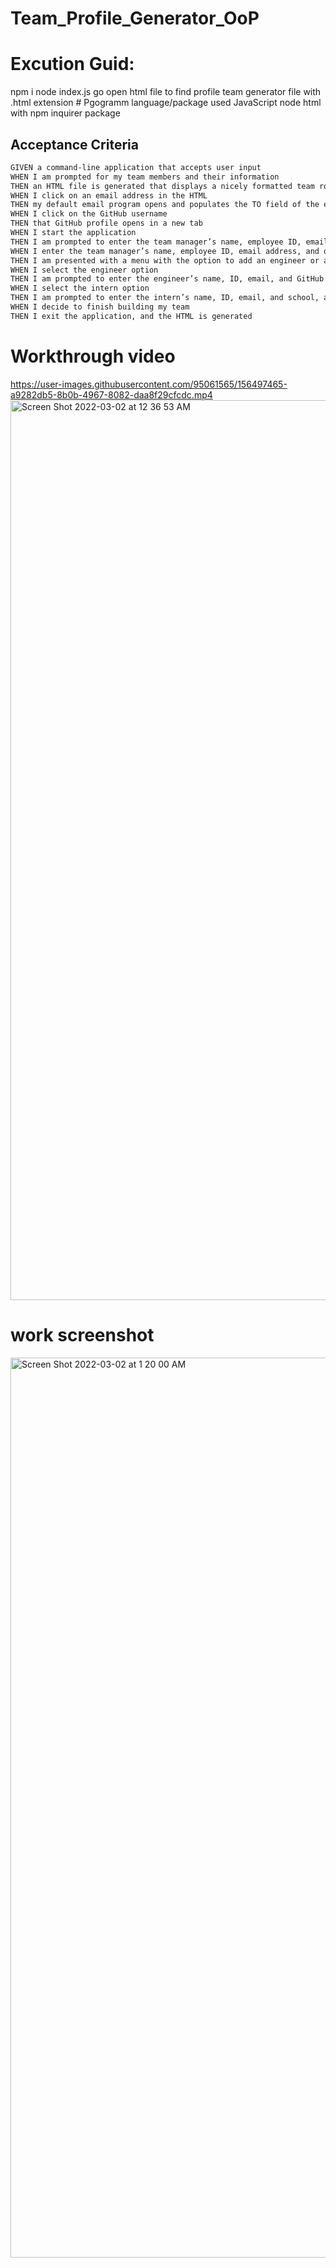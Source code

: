# Team_Profile_Generator_OoP
# Excution Guid:
npm i
node index.js
go open html file to find profile team generator file with .html extension # Pgogramm language/package used
JavaScript
node
html
with npm inquirer package
## Acceptance Criteria

```md
GIVEN a command-line application that accepts user input
WHEN I am prompted for my team members and their information
THEN an HTML file is generated that displays a nicely formatted team roster based on user input
WHEN I click on an email address in the HTML
THEN my default email program opens and populates the TO field of the email with the address
WHEN I click on the GitHub username
THEN that GitHub profile opens in a new tab
WHEN I start the application
THEN I am prompted to enter the team manager’s name, employee ID, email address, and office number
WHEN I enter the team manager’s name, employee ID, email address, and office number
THEN I am presented with a menu with the option to add an engineer or an intern or to finish building my team
WHEN I select the engineer option
THEN I am prompted to enter the engineer’s name, ID, email, and GitHub username, and I am taken back to the menu
WHEN I select the intern option
THEN I am prompted to enter the intern’s name, ID, email, and school, and I am taken back to the menu
WHEN I decide to finish building my team
THEN I exit the application, and the HTML is generated
```
# Workthrough video



https://user-images.githubusercontent.com/95061565/156497465-a9282db5-8b0b-4967-8082-daa8f29cfcdc.mp4
<img width="1440" alt="Screen Shot 2022-03-02 at 12 36 53 AM" src="https://user-images.githubusercontent.com/95061565/156497517-c07df6df-30d0-4484-8e0d-d70b60fd74ed.png">


# work screenshot
<img width="1440" alt="Screen Shot 2022-03-02 at 1 20 00 AM" src="https://user-images.githubusercontent.com/95061565/156497512-e7041544-6bd5-4a97-9744-ae802147afa5.png">


